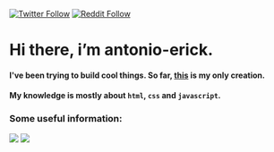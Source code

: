 [![Twitter Follow](https://img.shields.io/twitter/follow/im_antonioerick?label=Follow&style=for-the-badge&logo=twitter)](https://twitter.com/im_antonioerick)
[![Reddit Follow](https://img.shields.io/twitter/follow/im_antonioerick?label=Follow&style=for-the-badge&logo=reddit)](https://www.reddit.com/user/antonio-erick)

# Hi there, i’m antonio-erick.

#### I've been trying to build cool things. So far, [this](https://antonio-erick.github.io/website/) is my only creation.
#### My knowledge is mostly about `html`, `css` and `javascript`.


### Some useful information:
![](https://github.com/antonio-erick/github-stats/blob/master/generated/overview.svg)
![](https://github.com/antonio-erick/github-stats/blob/master/generated/languages.svg)
